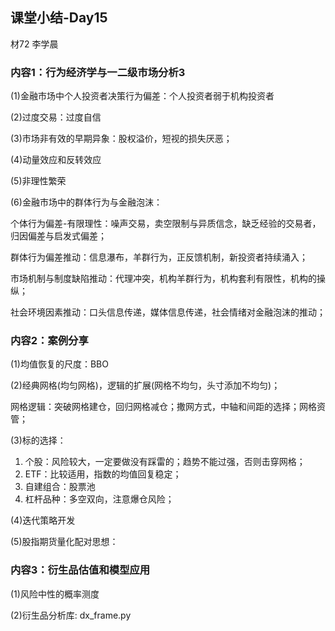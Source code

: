 ## 课堂小结-Day15

材72 李学晨



### 内容1：行为经济学与一二级市场分析3

(1)金融市场中个人投资者决策行为偏差：个人投资者弱于机构投资者

(2)过度交易：过度自信

(3)市场非有效的早期异象：股权溢价，短视的损失厌恶；

(4)动量效应和反转效应

(5)非理性繁荣

(6)金融市场中的群体行为与金融泡沫：

个体行为偏差-有限理性：噪声交易，卖空限制与异质信念，缺乏经验的交易者，归因偏差与启发式偏差；

群体行为偏差推动：信息瀑布，羊群行为，正反馈机制，新投资者持续涌入；

市场机制与制度缺陷推动：代理冲突，机构羊群行为，机构套利有限性，机构的操纵；

社会环境因素推动：口头信息传递，媒体信息传递，社会情绪对金融泡沫的推动；



### 内容2：案例分享

(1)均值恢复的尺度：BBO

(2)经典网格(均匀网格)，逻辑的扩展(网格不均匀，头寸添加不均匀)；

网格逻辑：突破网格建仓，回归网格减仓；撒网方式，中轴和间距的选择；网格资管；

(3)标的选择：

1. 个股：风险较大，一定要做没有踩雷的；趋势不能过强，否则击穿网格；
2. ETF：比较适用，指数的均值回复稳定；
3. 自建组合：股票池
4. 杠杆品种：多空双向，注意爆仓风险；

(4)迭代策略开发

(5)股指期货量化配对思想：



### 内容3：衍生品估值和模型应用

(1)风险中性的概率测度

(2)衍生品分析库: dx_frame.py